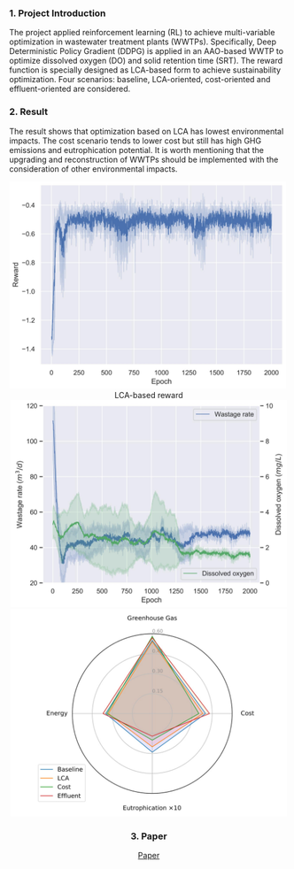 ### 1. Project Introduction
The project applied reinforcement learning (RL) to achieve multi-variable optimization in wastewater treatment plants (WWTPs). Specifically, Deep Deterministic Policy Gradient (DDPG) is applied in an AAO-based WWTP to optimize dissolved oxygen (DO) and solid retention time (SRT). The reward function is specially designed as LCA-based form to achieve sustainability optimization. Four scenarios: baseline, LCA-oriented, cost-oriented and effluent-oriented are considered.

### 2. Result
The result shows that optimization based on LCA has lowest environmental impacts. The cost scenario tends to lower cost but still has high GHG emissions and eutrophication potential. It is worth mentioning that the upgrading and reconstruction of WWTPs should be implemented with the consideration of other environmental impacts.

<img src="./res/pic/reward.jpg" width = "500" alt="LCA reward" align=center/>
<center> LCA-based reward <center/>
<img src="./res/pic/parameter.jpg" width = "500" alt="parameter" align=center/>

<img src="./res/pic/spider.jpg" width = "500" alt="spider" align=center/>


### 3. Paper
[Paper](http://www.google.com) 

